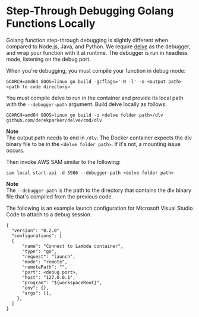 # Step\-Through Debugging Golang Functions Locally<a name="serverless-sam-cli-using-debugging-golang"></a>

Golang function step\-through debugging is slightly different when compared to Node\.js, Java, and Python\. We require [delve](https://github.com/derekparker/delve) as the debugger, and wrap your function with it at runtime\. The debugger is run in headless mode, listening on the debug port\.

When you're debugging, you must compile your function in debug mode:

```
GOARCH=amd64 GOOS=linux go build -gcflags='-N -l' -o <output path> <path to code directory>
```

You must compile delve to run in the container and provide its local path with the `--debugger-path` argument\. Build delve locally as follows:

```
GOARCH=amd64 GOOS=linux go build -o <delve folder path>/dlv github.com/derekparker/delve/cmd/dlv
```

**Note**  
The output path needs to end in `/dlv`\. The Docker container expects the dlv binary file to be in the `<delve folder path>`\. If it's not, a mounting issue occurs\.

Then invoke AWS SAM similar to the following:

```
sam local start-api -d 5986 --debugger-path <delve folder path>
```

**Note**  
The `--debugger-path` is the path to the directory that contains the dlv binary file that's compiled from the previous code\.

The following is an example launch configuration for Microsoft Visual Studio Code to attach to a debug session\.

```
{
  "version": "0.2.0",
  "configurations": [
  {
      "name": "Connect to Lambda container",
      "type": "go",
      "request": "launch",
      "mode": "remote",
      "remotePath": "",
      "port": <debug port>,
      "host": "127.0.0.1",
      "program": "${workspaceRoot}",
      "env": {},
      "args": [],
    },
  ]
}
```